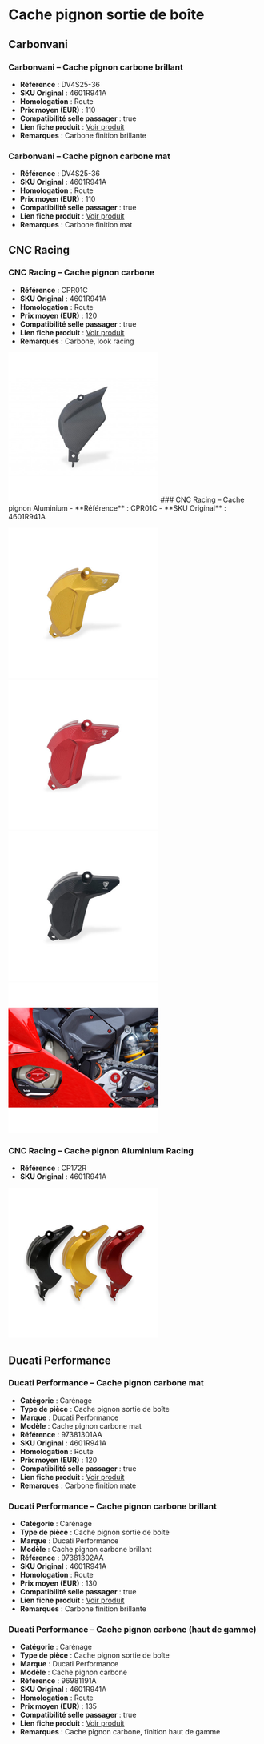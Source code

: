 # Cache pignon sortie de boîte
## Carbonvani
### Carbonvani – Cache pignon carbone brillant
- **Référence** : DV4S25-36
- **SKU Original** : 4601R941A
- **Homologation** : Route
- **Prix moyen (EUR)** : 110
- **Compatibilité selle passager** : true
- **Lien fiche produit** : [Voir produit](https://www.carbonvani.com/product-page/cover-pignone-13)
- **Remarques** : Carbone finition brillante


### Carbonvani – Cache pignon carbone mat
- **Référence** : DV4S25-36
- **SKU Original** : 4601R941A
- **Homologation** : Route
- **Prix moyen (EUR)** : 110
- **Compatibilité selle passager** : true
- **Lien fiche produit** : [Voir produit](https://www.carbonvani.com/product-page/cover-pignone-13)
- **Remarques** : Carbone finition mat

  
## CNC Racing
### CNC Racing – Cache pignon carbone
- **Référence** : CPR01C
- **SKU Original** : 4601R941A
- **Homologation** : Route
- **Prix moyen (EUR)** : 120
- **Compatibilité selle passager** : true
- **Lien fiche produit** : [Voir produit](https://www.cncracing.com/en/ducati/panigale-v4-s-2025)
- **Remarques** : Carbone, look racing

  
<img src="cnc-racing/panigale-v4-2025-cnc-racing-carbon-front-sprocket-cover.jpg" height="300" />
### CNC Racing – Cache pignon Aluminium
- **Référence** : CPR01C
- **SKU Original** : 4601R941A

  <img src="cnc-racing/protecteur-de-pignon-cnc-ducati-panigalestreetfighter-v4-2025-dore.jpg" height="300" />  <img src="cnc-racing/protecteur-de-pignon-cnc-ducati-panigalestreetfighter-v4-2025-rouge.jpg" height="300" />  <img src="cnc-racing/protecteur-de-pignon-cnc-ducati-panigalestreetfighter-v4-2025-noir.jpg" height="300" />
    <img src="cnc-racing/protecteur-de-pignon-cnc-ducati-panigalestreetfighter-v4-2025-noir (1).jpg" height="300" />

### CNC Racing – Cache pignon Aluminium Racing
- **Référence** : CP172R
- **SKU Original** : 4601R941A

<img src="cnc-racing/couvercle-de-pignon-cnc-racing-cp172-pour-ducati-v4.jpg" height="300" />

## Ducati Performance
### Ducati Performance – Cache pignon carbone mat

- **Catégorie** : Carénage
- **Type de pièce** : Cache pignon sortie de boîte
- **Marque** : Ducati Performance
- **Modèle** : Cache pignon carbone mat
- **Référence** : 97381301AA
- **SKU Original** : 4601R941A
- **Homologation** : Route
- **Prix moyen (EUR)** : 120
- **Compatibilité selle passager** : true
- **Lien fiche produit** : [Voir produit](https://shop.ducati.com/fr/fr/accessoires/cache-pignon-carbone-97381301aa.html)
- **Remarques** : Carbone finition mate

### Ducati Performance – Cache pignon carbone brillant

- **Catégorie** : Carénage
- **Type de pièce** : Cache pignon sortie de boîte
- **Marque** : Ducati Performance
- **Modèle** : Cache pignon carbone brillant
- **Référence** : 97381302AA
- **SKU Original** : 4601R941A
- **Homologation** : Route
- **Prix moyen (EUR)** : 130
- **Compatibilité selle passager** : true
- **Lien fiche produit** : [Voir produit](https://shop.ducati.com/fr/fr/accessoires/cache-pignon-carbone-97381302aa.html)
- **Remarques** : Carbone finition brillante

### Ducati Performance – Cache pignon carbone (haut de gamme)

- **Catégorie** : Carénage
- **Type de pièce** : Cache pignon sortie de boîte
- **Marque** : Ducati Performance
- **Modèle** : Cache pignon carbone
- **Référence** : 96981191A
- **SKU Original** : 4601R941A
- **Homologation** : Route
- **Prix moyen (EUR)** : 135
- **Compatibilité selle passager** : true
- **Lien fiche produit** : [Voir produit](https://shop.ducati.com/fr/fr/accessoires/96981191A)
- **Remarques** : Cache pignon carbone, finition haut de gamme
